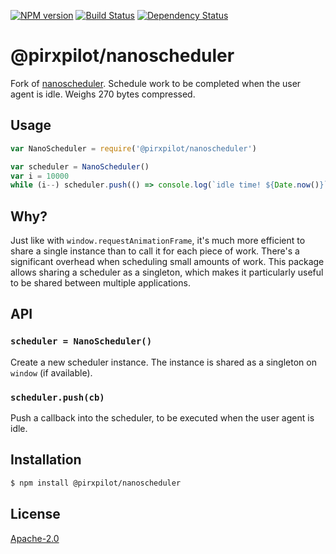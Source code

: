 [![NPM version][npm-image]][npm-url]
[![Build Status][build-image]][build-url]
[![Dependency Status][deps-image]][deps-url]

# @pirxpilot/nanoscheduler

Fork of [nanoscheduler]. Schedule work to be completed when the user agent is idle. Weighs 270 bytes
compressed.

## Usage
```js
var NanoScheduler = require('@pirxpilot/nanoscheduler')

var scheduler = NanoScheduler()
var i = 10000
while (i--) scheduler.push(() => console.log(`idle time! ${Date.now()}`))
```

## Why?
Just like with `window.requestAnimationFrame`, it's much more efficient to
share a single instance than to call it for each piece of work. There's a
significant overhead when scheduling small amounts of work. This package allows
sharing a scheduler as a singleton, which makes it particularly useful to be
shared between multiple applications.

## API
### `scheduler = NanoScheduler()`
Create a new scheduler instance. The instance is shared as a singleton on
`window` (if available).

### `scheduler.push(cb)`
Push a callback into the scheduler, to be executed when the user agent is idle.

## Installation
```sh
$ npm install @pirxpilot/nanoscheduler
```

## License
[Apache-2.0](./LICENSE)

[nanoscheduler]: https://npmjs.org/package/nanoscheduler

[npm-image]: https://img.shields.io/npm/v/@pirxpilot/nanoscheduler
[npm-url]: https://npmjs.org/package/@pirxpilot/nanoscheduler

[build-url]: https://github.com/pirxpilot/nanoscheduler/actions/workflows/check.yaml
[build-image]: https://img.shields.io/github/workflow/status/pirxpilot/nanoscheduler/check

[deps-image]: https://img.shields.io/librariesio/release/npm/@pirxpilot/nanoscheduler
[deps-url]: https://libraries.io/npm/@pirxpilot%2Fnanoscheduler
